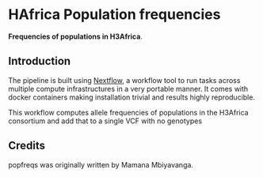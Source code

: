 # HAfrica Population frequencies

**Frequencies of populations in H3Africa**.

## Introduction
The pipeline is built using [Nextflow](https://www.nextflow.io), a workflow tool to run tasks across multiple compute infrastructures in a very portable manner. It comes with docker containers making installation trivial and results highly reproducible.

This workflow computes allele frequencies of populations in the H3Africa consortium and add that to a single VCF with no genotypes

<!-- TODO nf-core: Add a brief overview of what the pipeline does and how it works -->

## Credits
popfreqs was originally written by Mamana Mbiyavanga.
